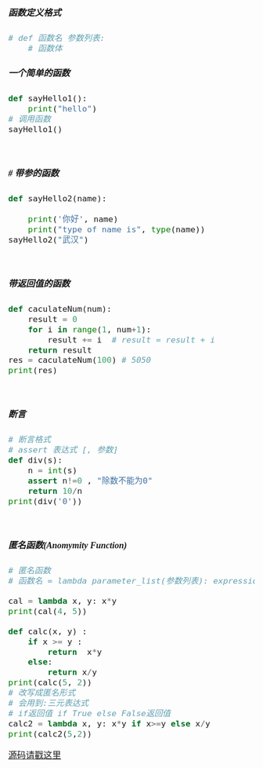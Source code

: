 <font size = 4 face = "黑体">

</br>

##### 函数定义格式

```python
# def 函数名 参数列表:
    # 函数体
```


##### 一个简单的函数
```python
def sayHello1():
    print("hello")
# 调用函数
sayHello1()
```

</br>

##### # 带参的函数

```python
def sayHello2(name):  
    
    print('你好', name)
    print("type of name is", type(name))
sayHello2("武汉")
```

</br>

##### 带返回值的函数

```python
def caculateNum(num):
    result = 0
    for i in range(1, num+1):
        result += i  # result = result + i
    return result
res = caculateNum(100) # 5050
print(res)

```



</br>

##### 断言

```python
# 断言格式
# assert 表达式 [, 参数]
def div(s):
    n = int(s)
    assert n!=0 , "除数不能为0"
    return 10/n
print(div('0'))
```



</br>

##### 匿名函数(Anomymity Function)


```python
# 匿名函数
# 函数名 = lambda parameter_list(参数列表): expression(表达式)

cal = lambda x, y: x*y
print(cal(4, 5))

def calc(x, y) :
    if x >= y :
        return  x*y
    else:
        return x/y
print(calc(5, 2))
# 改写成匿名形式
# 会用到:三元表达式
# if返回值 if True else False返回值
calc2 = lambda x, y: x*y if x>=y else x/y
print(calc2(5,2))

```

[源码请戳这里](http://note.youdao.com/noteshare?id=7a9828e53620620c18e5c05f0093cc62&sub=ABC2613CA5CD43DAA56E11554A9D1E27)




</font>